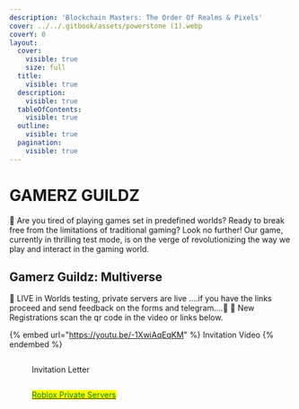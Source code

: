 ```yaml
---
description: 'Blockchain Masters: The Order Of Realms & Pixels'
cover: ../../.gitbook/assets/powerstone (1).webp
coverY: 0
layout:
  cover:
    visible: true
    size: full
  title:
    visible: true
  description:
    visible: true
  tableOfContents:
    visible: true
  outline:
    visible: true
  pagination:
    visible: true
---
```


# GAMERZ GUILDZ

🏰 Are you tired of playing games set in predefined worlds? Ready to break free from the limitations of traditional gaming? Look no further! Our game, currently in thrilling test mode, is on the verge of revolutionizing the way we play and interact in the gaming world.

## Gamerz Guildz: Multiverse

🚨 LIVE in Worlds testing, private servers are live ....if you have the links proceed and send feedback on the forms and telegram....🚨 📝 New Registrations scan the qr code in the video or links below.





{% embed url="https://youtu.be/-1XwiAqEqKM" %}
Invitation Video
{% endembed %}

<figure><img src="../../.gitbook/assets/GGBMSRPFCNNFP - Presentation OLDv (2048 × 1152 px) (Instagram Post (Square)) (2048 × 1152 px) (1).png" alt=""><figcaption><p>Invitation Letter</p></figcaption></figure>

<figure><img src="../../.gitbook/assets/FoxxontheBlox 2 (500 × 500 px).png" alt=""><figcaption><p><a href="https://www.roblox.com/users/3493463813/profile"><mark style="color:green;">Roblox Private Servers</mark></a></p></figcaption></figure>
